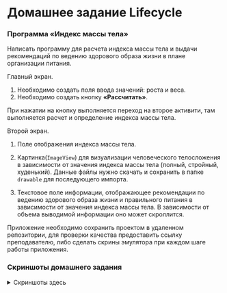 # Домашнее задание Lifecycle

### Программа «Индекс массы тела»

Написать программу для расчета индекса массы тела и выдачи рекомендаций по ведению здорового образа жизни в плане организации питания.

Главный экран. 
1. Необходимо создать поля ввода значений: роста и веса.
2. Необходимо создать кнопку **«Рассчитать»**.

При нажатии на кнопку выполняется переход на второе активити, там выполняется расчет и определение индекса массы тела.

Второй экран.

1. Поле отображения индекса массы тела.

2. Картинка(`ImageView`) для визуализации человеческого телосложения в зависимости от значения индекса массы тела (полный, стройный, худенький). Данные файлы нужно скачать и сохранить в папке `drawable` для последующего импорта.

3. Текстовое поле информации, отображающее рекомендации по ведению здорового образа жизни и правильного питания в зависимости от значения индекса массы тела. В зависимости от объема выводимой информации оно может скроллится.
   
Приложение необходимо сохранить проектом в удаленном репозитории, для проверки качества предоставить ссылку преподавателю, либо сделать скрины эмулятора при каждом шаге работы приложения.

### Скриншоты домашнего задания

<details>
<summary>Скриншоты здесь</summary>

![](md/1.png)
![](md/2.png)
![](md/3.png)
![](md/4.png)
![](md/5.png)
![](md/6.png)
![](md/7.png)
![](md/8.png)
![](md/9.png)
![](md/10.png)
![](md/11.png)
![](md/12.png)
![](md/13.png)
![](md/14.png)
![](md/15.png)

</details>